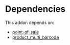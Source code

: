 # Dependencies

This addon depends on:

- [point_of_sale](https://github.com/bringout/oca-ocb-sale)
- [product_multi_barcode](https://github.com/bringout/oca-warehouse)

